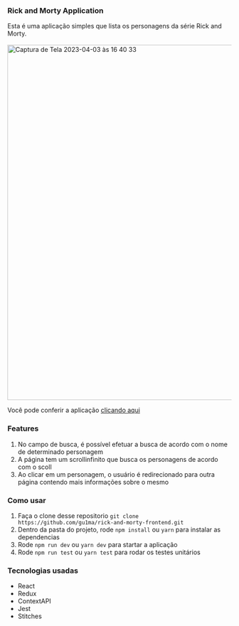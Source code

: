 ### Rick and Morty Application
Esta é uma aplicação simples que lista os personagens da série Rick and Morty.<br><br>
<img width="800" alt="Captura de Tela 2023-04-03 às 16 40 33" src="https://user-images.githubusercontent.com/27930240/229610449-6d04d535-b7cd-49f6-bfcb-a7232ac84ed7.png">

Você pode conferir a aplicação [clicando aqui](https://642c08bc6f68b200083d7641--subtle-dragon-ec0eaf.netlify.app/) 

### Features
1. No campo de busca, é possível efetuar a busca de acordo com o nome de determinado personagem
2. A página tem um scrollinfinito que busca os personagens de acordo com o scoll 
3. Ao clicar em um personagem, o usuário é redirecionado para outra página contendo mais informações sobre o mesmo


### Como usar
1. Faça o clone desse repositorio `git clone https://github.com/gu1ma/rick-and-morty-frontend.git`
2. Dentro da pasta do projeto, rode `npm install` ou `yarn` para instalar as dependencias 
3. Rode `npm run dev` ou `yarn dev` para startar a aplicação
4. Rode `npm run test` ou `yarn test` para rodar os testes unitários

### Tecnologias usadas 
- React 
- Redux 
- ContextAPI
- Jest 
- Stitches
